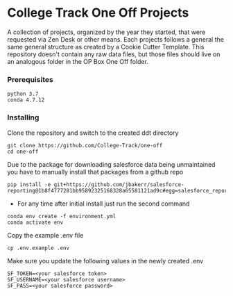 # College Track One Off Projects

A collection of projects, organized by the year they started, that were requested via Zen Desk or other means. Each projects follows a general the same general structure as created by a Cookie Cutter Template. This repository doesn't contain any raw data files, but those files should live on an analogous folder in the OP Box One Off folder.

### Prerequisites

```
python 3.7
conda 4.7.12
```


### Installing
Clone the repository and switch to the created ddt directory
```
git clone https://github.com/College-Track/one-off
cd one-off
```

Due to the package for downloading salesforce data being unmaintained you have to manually install that packages from a github repo

```
pip install -e git+https://github.com/jbakerr/salesforce-reporting@1b8f4777281bb95892325168328a65581121ad9c#egg=salesforce_reporting
```

* For any time after initial install just run the second command
```
conda env create -f environment.yml
conda activate env
```

Copy the example .env file
```
cp .env.example .env
```

Make sure you update the following values in the newly created .env
```
SF_TOKEN=<your salesforce token>
SF_USERNAME=<your salesforce username>
SF_PASS=<your salesforce password>
```

